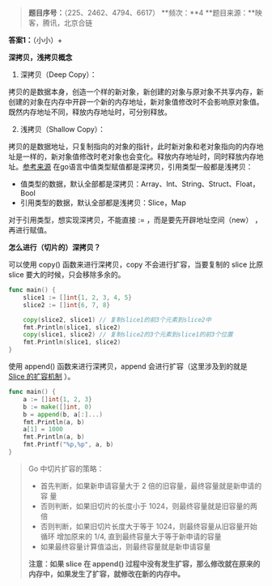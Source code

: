 > **题目序号：**（225、2462、4794、6617）
> **频次：**4 
> **题目来源：**映客，腾讯，北京合链

**答案1：**（小小）+

**深拷贝，浅拷贝概念**

1. 深拷贝（Deep Copy）：

拷贝的是数据本身，创造一个样的新对象，新创建的对象与原对象不共享内存，新创建的对象在内存中开辟一个新的内存地址，新对象值修改时不会影响原对象值。既然内存地址不同，释放内存地址时，可分别释放。

2. 浅拷贝（Shallow Copy）：

拷贝的是数据地址，只复制指向的对象的指针，此时新对象和老对象指向的内存地址是一样的，新对象值修改时老对象也会变化。释放内存地址时，同时释放内存地址。[参考来源](https://blog.csdn.net/guichenglin/article/details/105601886)
在go语言中值类型赋值都是深拷贝，引用类型一般都是浅拷贝：

- 值类型的数据，默认全部都是深拷贝：Array、Int、String、Struct、Float，Bool
- 引用类型的数据，默认全部都是浅拷贝：Slice，Map

对于引用类型，想实现深拷贝，不能直接 := ，而是要先开辟地址空间（new） ，再进行赋值。

**怎么进行（切片的）深拷贝？**

可以使用 copy() 函数来进行深拷贝，copy 不会进行扩容，当要复制的 slice 比原 slice 要大的时候，只会移除多余的。

```go
func main() {
    slice1 := []int{1, 2, 3, 4, 5}
    slice2 := []int{6, 7, 8}

    copy(slice2, slice1) // 复制slice1的前3个元素到slice2中
    fmt.Println(slice1, slice2)
    copy(slice1, slice2) // 复制slice2的3个元素到slice1的前3个位置
    fmt.Println(slice1, slice2)
}
```

使用 append() 函数来进行深拷贝，append 会进行扩容（这里涉及到的就是 [Slice 的扩容机制](https://www.yuque.com/xiaoshan_wgo/gonotes/gguirt) ）。

```go
func main() {
    a := []int{1, 2, 3}
    b := make([]int, 0)
    b = append(b, a[:]...)
    fmt.Println(a, b)
    a[1] = 1000
    fmt.Println(a, b)
    fmt.Printf("%p,%p", a, b)
}
```

> Go 中切片扩容的策略：
>
> - 首先判断，如果新申请容量大于 2 倍的旧容量，最终容量就是新申请的容 量
> - 否则判断，如果旧切片的长度小于 1024，则最终容量就是旧容量的两倍
> - 否则判断，如果旧切片长度大于等于 1024，则最终容量从旧容量开始循环 增加原来的 1/4, 直到最终容量大于等于新申请的容量
> - 如果最终容量计算值溢出，则最终容量就是新申请容量
>
> **注意：如果 slice 在 append() 过程中没有发生扩容，那么修改就在原来的内存中，如果发生了扩容，就修改在新的内存中。**

